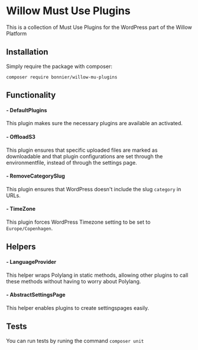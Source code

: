 # Willow Must Use Plugins
This is a collection of Must Use Plugins for the WordPress part of the Willow Platform

## Installation
Simply require the package with composer:
```
composer require bonnier/willow-mu-plugins
```

## Functionality
#### - DefaultPlugins
This plugin makes sure the necessary plugins are available an activated.

#### - OffloadS3
This plugin ensures that specific uploaded files are marked as downloadable
and that plugin configurations are set through the environmentfile, instead of through the settings page.  

#### - RemoveCategorySlug
This plugin ensures that WordPress doesn't include the slug `category` in URLs.

#### - TimeZone
This plugin forces WordPress Timezone setting to be set to `Europe/Copenhagen`.

## Helpers
#### - LanguageProvider
This helper wraps Polylang in static methods,
allowing other plugins to call these methods without having to worry about Polylang.

#### - AbstractSettingsPage
This helper enables plugins to create settingspages easily.

## Tests
You can run tests by runing the command `composer unit`
